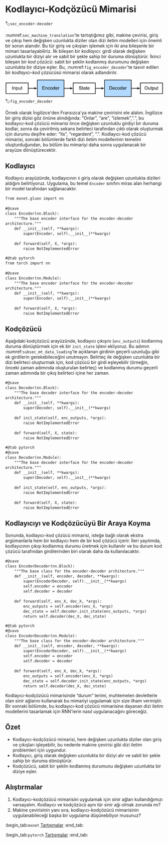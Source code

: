 # Kodlayıcı-Kodçözücü Mimarisi
:label:`sec_encoder-decoder`

:numref:`sec_machine_translation`'te tartıştığımız gibi, makine çevirisi, giriş ve çıkışı hem değişken uzunlukta diziler olan dizi iletim modelleri için önemli bir sorun alanıdır. Bu tür giriş ve çıkışları işlemek için iki ana bileşenle bir mimari tasarlayabiliriz. İlk bileşen bir *kodlayıcı*: girdi olarak değişken uzunlukta bir diziyi alır ve sabit bir şekle sahip bir duruma dönüştürür. İkinci bileşen bir *kod çözücü*: sabit bir şeklin kodlanmış durumunu değişken uzunlukta bir diziye eşler. Bu, :numref:`fig_encoder_decoder`'te tasvir edilen bir *kodlayıcı-kod çözücüsü* mimarisi olarak adlandırılır.

![Kodlayıcı-kodçözücü mimarisi.](../img/encoder-decoder.svg)
:label:`fig_encoder_decoder`

Örnek olarak İngilizce'den Fransızca'ya makine çevirisini ele alalım. İngilizce bir giriş dizisi göz önüne alındığında: “Onlar”, “are”, “izlemek”,”.“, bu kodlayıcı-kod çözücü mimarisi önce değişken uzunluklu girdiyi bir duruma kodlar, sonra da çevirilmiş sekans belirteci tarafından çıktı olarak oluşturmak için durumu deşifre eder: “Ils”, “regardent”, “.”. Kodlayıcı-kod çözücü mimarisi, sonraki bölümlerde farklı dizi iletim modellerinin temelini oluşturduğundan, bu bölüm bu mimariyi daha sonra uygulanacak bir arayüze dönüştürecektir.

## Kodlayıcı

Kodlayıcı arayüzünde, kodlayıcının `X` giriş olarak değişken uzunlukta dizileri aldığını belirtiyoruz. Uygulama, bu temel `Encoder` sınıfını miras alan herhangi bir model tarafından sağlanacaktır.

```{.python .input}
from mxnet.gluon import nn

#@save
class Encoder(nn.Block):
    """The base encoder interface for the encoder-decoder architecture."""
    def __init__(self, **kwargs):
        super(Encoder, self).__init__(**kwargs)

    def forward(self, X, *args):
        raise NotImplementedError
```

```{.python .input}
#@tab pytorch
from torch import nn

#@save
class Encoder(nn.Module):
    """The base encoder interface for the encoder-decoder architecture."""
    def __init__(self, **kwargs):
        super(Encoder, self).__init__(**kwargs)

    def forward(self, X, *args):
        raise NotImplementedError
```

## Kodçözücü

Aşağıdaki kodçözücü arayüzünde, kodlayıcı çıkışını (`enc_outputs`) kodlanmış duruma dönüştürmek için ek bir `init_state` işlevi ekliyoruz. Bu adımın :numref:`subsec_mt_data_loading`'te açıklanan girdinin geçerli uzunluğu gibi ek girdilerin gerekebileceğini unutmayın. Belirteç ile değişken uzunlukta bir dizi belirteci oluşturmak için, kod çözücü bir girdi eşleyebilir (örneğin, önceki zaman adımında oluşturulan belirteç) ve kodlanmış durumu geçerli zaman adımında bir çıkış belirteci içine her zaman.

```{.python .input}
#@save
class Decoder(nn.Block):
    """The base decoder interface for the encoder-decoder architecture."""
    def __init__(self, **kwargs):
        super(Decoder, self).__init__(**kwargs)

    def init_state(self, enc_outputs, *args):
        raise NotImplementedError

    def forward(self, X, state):
        raise NotImplementedError
```

```{.python .input}
#@tab pytorch
#@save
class Decoder(nn.Module):
    """The base decoder interface for the encoder-decoder architecture."""
    def __init__(self, **kwargs):
        super(Decoder, self).__init__(**kwargs)

    def init_state(self, enc_outputs, *args):
        raise NotImplementedError

    def forward(self, X, state):
        raise NotImplementedError
```

## Kodlayıcıyı ve Kodçözücüyü Bir Araya Koyma

Sonunda, kodlayıcı-kod çözücü mimarisi, isteğe bağlı olarak ekstra argümanlarla hem bir kodlayıcı hem de bir kod çözücü içerir. İleri yayılımda, kodlayıcının çıkışı kodlanmış durumu üretmek için kullanılır ve bu durum kod çözücü tarafından girdilerinden biri olarak daha da kullanılacaktır.

```{.python .input}
#@save
class EncoderDecoder(nn.Block):
    """The base class for the encoder-decoder architecture."""
    def __init__(self, encoder, decoder, **kwargs):
        super(EncoderDecoder, self).__init__(**kwargs)
        self.encoder = encoder
        self.decoder = decoder

    def forward(self, enc_X, dec_X, *args):
        enc_outputs = self.encoder(enc_X, *args)
        dec_state = self.decoder.init_state(enc_outputs, *args)
        return self.decoder(dec_X, dec_state)
```

```{.python .input}
#@tab pytorch
#@save
class EncoderDecoder(nn.Module):
    """The base class for the encoder-decoder architecture."""
    def __init__(self, encoder, decoder, **kwargs):
        super(EncoderDecoder, self).__init__(**kwargs)
        self.encoder = encoder
        self.decoder = decoder

    def forward(self, enc_X, dec_X, *args):
        enc_outputs = self.encoder(enc_X, *args)
        dec_state = self.decoder.init_state(enc_outputs, *args)
        return self.decoder(dec_X, dec_state)
```

Kodlayıcı-kodçözücü mimarisinde “durum” terimi, muhtemelen devletlerle olan sinir ağlarını kullanarak bu mimariyi uygulamak için size ilham vermiştir. Bir sonraki bölümde, bu kodlayıcı-kod çözücü mimarisine dayanan dizi iletim modellerini tasarlamak için RNN'lerin nasıl uygulanacağını göreceğiz.

## Özet

* Kodlayıcı-kodçözücü mimarisi, hem değişken uzunlukta diziler olan giriş ve çıkışları işleyebilir, bu nedenle makine çevirisi gibi dizi iletim problemleri için uygundur.
* Kodlayıcı, giriş olarak değişken uzunlukta bir diziyi alır ve sabit bir şekle sahip bir duruma dönüştürür.
* Kodçözücü, sabit bir şeklin kodlanmış durumunu değişken uzunlukta bir diziye eşler.

## Alıştırmalar

1. Kodlayıcı-kodçözücü mimarisini uygulamak için sinir ağları kullandığımızı varsayalım. Kodlayıcı ve kodçözücü aynı tür sinir ağı olmak zorunda mı?
1. Makine çevirisinin yanı sıra, kodlayıcı-kodçözücü mimarisinin uygulanabileceği başka bir uygulama düşünebiliyor musunuz?

:begin_tab:`mxnet`
[Tartışmalar](https://discuss.d2l.ai/t/341)
:end_tab:

:begin_tab:`pytorch`
[Tartışmalar](https://discuss.d2l.ai/t/1061)
:end_tab:
